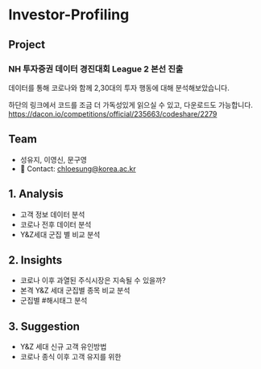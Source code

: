 # Investor-Profiling

## Project

### **NH 투자증권 데이터 경진대회 League 2 본선 진출**  

데이터를 통해 코로나와 함께 2,30대의 투자 행동에 대해 분석해보았습니다.  

하단의 링크에서 코드를 조금 더 가독성있게 읽으실 수 있고, 다운로드도 가능합니다.  
https://dacon.io/competitions/official/235663/codeshare/2279  

## Team
- 성유지, 이영신, 문구영   
- 💬 Contact: chloesung@korea.ac.kr

## 1. Analysis
- 고객 정보 데이터 분석
- 코로나 전후 데이터 분석
- Y&Z세대 군집 별 비교 분석

## 2. Insights
- 코로나 이후 과열된 주식시장은 지속될 수 있을까?
- 본격 Y&Z 세대 군집별 종목 비교 분석
- 군집별 #해시태그 분석

## 3. Suggestion
- Y&Z 세대 신규 고객 유인방법
- 코로나 종식 이후 고객 유지를 위한 
